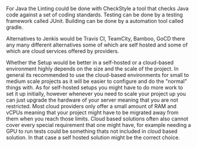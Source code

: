 For Java the Linting could be done with CheckStyle a tool that checks Java code against a set of coding standards. 
Testing can be done by a testing framework called JUnit. 
Building can be done by a automation tool called gradle.

Alternatives to Jenkis would be Travis CI, TeamCity, Bamboo, GoCD there any many different alternatives some of which are self hosted and some of which are cloud services offered by providers.

Whether the Setup would be better in a self-hosted or a cloud-based environment highly depends on the size and the scale of the project. In general its recommended to use the cloud-based environments for small to medium scale projects as it will be easier to configure and do the "normal" things with. As for self-hosted setups you might have to do more work to set it up initially, however whenever you need to scale your project up you can just upgrade the hardware of your server meaning that you are not restricted. Most cloud providers only offer a small amount of RAM and vCPUs meaning that your project might have to be migrated away from them when you reach those limits. Cloud based solutions often also cannot cover every special requirement that one might have, for example needing a GPU to run tests could be something thats not included in cloud based solution. In that case a self hosted solution might be the correct choice.